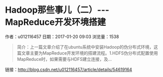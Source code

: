 # Hadoop那些事儿（二）---MapReduce开发环境搭建
作者：u012116457
日期：2017-01-20 09:03
浏览量：1538
> 简介：上一篇文章介绍了在ubuntu系统中安装Hadoop的伪分布式环境，这篇文章主要为MapReduce开发环境的搭建流程。1.HDFS伪分布式配置使用MapReduce时，如果需要与HDFS建立连接，及...

 链接：http://blog.csdn.net/u012116457/article/details/54619164
